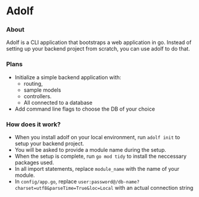 # Adolf

### About
Adolf is a CLI application that bootstraps a web application in go. Instead of setting up your backend project from scratch, you can use adolf to do that.


### Plans
- Initialize a simple backend application with: 
  - routing, 
  - sample models 
  - controllers.
  - All connected to a database
- Add command line flags to choose the DB of your choice
  
### How does it work?
- When you install adolf on your local environment, run `adolf init` to setup your backend project.
- You will be asked to provide a module name during the setup.
- When the setup is complete, run `go mod tidy` to install the neccessary packages used.
- In all import statements, replace `module_name` with the name of your module.
- In `config/app.go`, replace `user:password@/db-name?charset=utf8&parseTime=True&loc=Local` with an actual connection string